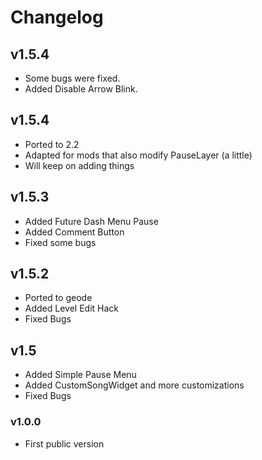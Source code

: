 # Changelog

## v1.5.4
* Some bugs were fixed.
* Added Disable Arrow Blink.

## v1.5.4
* Ported to 2.2
* Adapted for mods that also modify PauseLayer (a little)
* Will keep on adding things 

## v1.5.3
* Added Future Dash Menu Pause
* Added Comment Button
* Fixed some bugs

## v1.5.2
* Ported to geode
* Added Level Edit Hack
* Fixed Bugs

## v1.5
* Added Simple Pause Menu
* Added CustomSongWidget and more customizations
* Fixed Bugs

### v1.0.0
* First public version